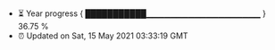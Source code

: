 - ⏳ Year progress { ███████████▁▁▁▁▁▁▁▁▁▁▁▁▁▁▁▁▁▁▁ } 36.75 %
- ⏰ Updated on Sat, 15 May 2021 03:33:19 GMT

